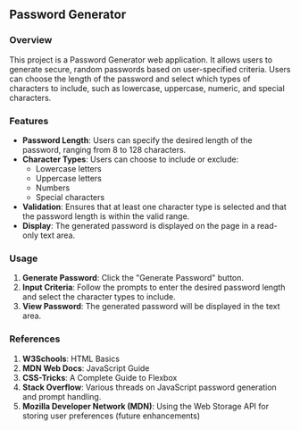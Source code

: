 ## Password Generator

### Overview

This project is a Password Generator web application. It allows users to generate secure, random passwords based on user-specified criteria. Users can choose the length of the password and select which types of characters to include, such as lowercase, uppercase, numeric, and special characters. 

### Features

- **Password Length**: Users can specify the desired length of the password, ranging from 8 to 128 characters.
- **Character Types**: Users can choose to include or exclude:
  - Lowercase letters
  - Uppercase letters
  - Numbers
  - Special characters
- **Validation**: Ensures that at least one character type is selected and that the password length is within the valid range.
- **Display**: The generated password is displayed on the page in a read-only text area.

### Usage

1. **Generate Password**: Click the "Generate Password" button.
2. **Input Criteria**: Follow the prompts to enter the desired password length and select the character types to include.
3. **View Password**: The generated password will be displayed in the text area.

### References

1. **W3Schools**: HTML Basics
2. **MDN Web Docs**: JavaScript Guide
3. **CSS-Tricks**: A Complete Guide to Flexbox
4. **Stack Overflow**: Various threads on JavaScript password generation and prompt handling.
5. **Mozilla Developer Network (MDN)**: Using the Web Storage API for storing user preferences (future enhancements)
